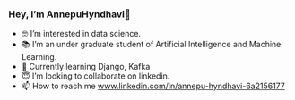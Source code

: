 ### Hey, I’m AnnepuHyndhavi👋

- 🤓 I’m interested in data science.
- 📚 I’m an under graduate student of Artificial Intelligence and Machine Learning.
- 🌱 Currently learning Django, Kafka
- 😇 I’m looking to collaborate on linkedin.
- 📫 How to reach me www.linkedin.com/in/annepu-hyndhavi-6a2156177


<!---
AnnepuHyndhavi/AnnepuHyndhavi is a ✨ special ✨ repository because its `README.md` (this file) appears on your GitHub profile.
You can click the Preview link to take a look at your changes.
--->
